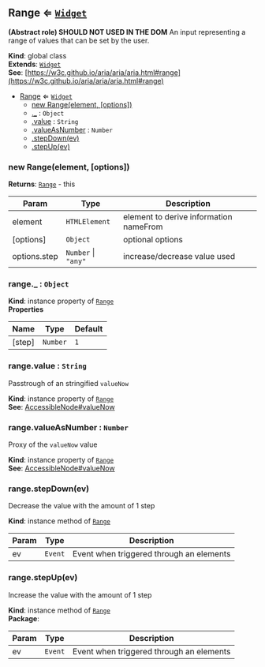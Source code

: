 
<base href="//D:/Personal/autotility/docs/">
<link rel="stylesheet" href="./dist/style.css" />
<a name="Range"></a>

## Range ⇐ [<code>Widget</code>](#Widget)
**(Abstract role) SHOULD NOT USED IN THE DOM** 
An input representing a range of values that can be set by the user.

**Kind**: global class  
**Extends**: [<code>Widget</code>](#Widget)  
**See**: [https://w3c.github.io/aria/aria/aria.html#range](https://w3c.github.io/aria/aria/aria.html#range)  

* [Range](#Range) ⇐ [<code>Widget</code>](#Widget)
    * [new Range(element, [options])](#new_Range_new)
    * [._](#Range+_) : <code>Object</code>
    * [.value](#Range+value) : <code>String</code>
    * [.valueAsNumber](#Range+valueAsNumber) : <code>Number</code>
    * [.stepDown(ev)](#Range+stepDown)
    * [.stepUp(ev)](#Range+stepUp)

<a name="new_Range_new"></a>

### new Range(element, [options])
**Returns**: [<code>Range</code>](#Range) - this  

| Param | Type | Description |
| --- | --- | --- |
| element | <code>HTMLElement</code> | element to derive information nameFrom |
| [options] | <code>Object</code> | optional options |
| options.step | <code>Number</code> \| <code>&quot;any&quot;</code> | increase/decrease value used |

<a name="Range+_"></a>

### range._ : <code>Object</code>
**Kind**: instance property of [<code>Range</code>](#Range)  
**Properties**

| Name | Type | Default |
| --- | --- | --- |
| [step] | <code>Number</code> | <code>1</code> | 

<a name="Range+value"></a>

### range.value : <code>String</code>
Passtrough of an stringified `valueNow`

**Kind**: instance property of [<code>Range</code>](#Range)  
**See**: [AccessibleNode#valueNow](AccessibleNode#valueNow)  
<a name="Range+valueAsNumber"></a>

### range.valueAsNumber : <code>Number</code>
Proxy of the `valueNow` value

**Kind**: instance property of [<code>Range</code>](#Range)  
**See**: [AccessibleNode#valueNow](AccessibleNode#valueNow)  
<a name="Range+stepDown"></a>

### range.stepDown(ev)
Decrease the value with the amount of 1 step

**Kind**: instance method of [<code>Range</code>](#Range)  

| Param | Type | Description |
| --- | --- | --- |
| ev | <code>Event</code> | Event when triggered through an elements |

<a name="Range+stepUp"></a>

### range.stepUp(ev)
Increase the value with the amount of 1 step

**Kind**: instance method of [<code>Range</code>](#Range)  
**Package**:   

| Param | Type | Description |
| --- | --- | --- |
| ev | <code>Event</code> | Event when triggered through an elements |


<script src="./dist/bundle.js" /></script>
		
